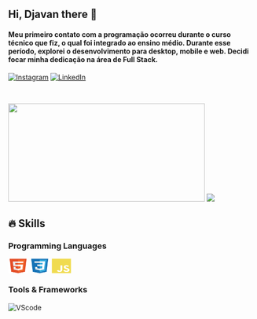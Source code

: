 ## Hi, Djavan there 👋



<h4>Meu primeiro contato com a programação ocorreu durante o curso técnico que fiz, o qual foi integrado ao ensino médio. Durante esse período, explorei o desenvolvimento para desktop, mobile e web. Decidi focar minha dedicação na área de Full Stack.</h4>

[![Instagram](https://img.shields.io/badge/Instagram-E4405F?style=for-the-badge&logo=instagram&logoColor=white)](https://www.instagram.com/_odejota/)
[![LinkedIn](https://img.shields.io/badge/LinkedIn-0077B5?style=for-the-badge&logo=linkedin&logoColor=white)]([https://www.linkedin.com/in/djavan-oliveira-0852b0164/])

<br>
<p align="">
  <picture>
  <source
    srcset="https://github-readme-stats.vercel.app/api?username=dejotaj&show_icons=true&theme=tokyonight"
    media="(prefers-color-scheme: dark)"
  />
  <source
    srcset="https://github-readme-stats.vercel.app/api?username=dejotaj&show_icons=true"
    media="(prefers-color-scheme: dark), (prefers-color-scheme: no-preference)"
  />
  <img height="200em" width="400" src="https://github-readme-stats.vercel.app/api?username=dejotaj&layout=compact&show_icons=true" />
</picture>
  <img height="200em" src="https://github-readme-stats-eight-theta.vercel.app/api/top-langs/?username=dejotaj&layout=compact&langs_count=8&theme=tokyonight"/>
</a>
</p>

## 🔥 Skills
<!-- Skills: Programming Languages -->
  <div style="flex-basis: 48%;">
    <h3>Programming Languages</h3>
    <img align="center" alt="HTML" height="30" width="40" src="https://raw.githubusercontent.com/devicons/devicon/master/icons/html5/html5-original.svg">
    <img align="center" alt="CSS" height="30" width="40" src="https://raw.githubusercontent.com/devicons/devicon/master/icons/css3/css3-original.svg">
    <img align="center" alt="JS" height="30" width="40" src="https://raw.githubusercontent.com/devicons/devicon/master/icons/javascript/javascript-plain.svg">
    <!--img align="center" alt="Python" height="30" width="40" src="https://raw.githubusercontent.com/devicons/devicon/master/icons/python/python-original.svg">
    <img align="center" alt="C" height="30" width="40" src="https://cdn.jsdelivr.net/gh/devicons/devicon/icons/c/c-original.svg"-->
  </div>
  
  <!-- Skills: Tools & Frameworks -->
  <div style="flex-basis: 48%;">
    <h3>Tools & Frameworks</h3>
    <img align="center" alt="VScode" height="30" width="40" src="https://cdn.jsdelivr.net/gh/devicons/devicon/icons/vscode/vscode-original.svg">
    <!--img align="center" alt="AWS" height="30" width="40" src="https://cdn.jsdelivr.net/gh/devicons/devicon/icons/amazonwebservices/amazonwebservices-original.svg">
    <img align="center" alt="Jupyter" height="30" width="40" src="https://cdn.jsdelivr.net/gh/devicons/devicon/icons/jupyter/jupyter-original.svg">
    <img align="center" alt="Chris-AWS" height="30" width="40" src="https://cdn.jsdelivr.net/gh/devicons/devicon/icons/git/git-original.svg">
    <img align="center" alt="Bash" height="30" width="40" src="https://cdn.jsdelivr.net/gh/devicons/devicon/icons/bash/bash-original.svg"-->
  </div>
  
  <!-- Skills: Libraries>
  <div style="flex-basis: 48%;">
    <h3>Libraries</h3>
    <img align="center" alt="Numpy" height="30" width="40" src="https://cdn.jsdelivr.net/gh/devicons/devicon/icons/numpy/numpy-original.svg">
    <img align="center" alt="Pandas" src="https://raw.githubusercontent.com/devicons/devicon/2ae2a900d2f041da66e950e4d48052658d850630/icons/pandas/pandas-original.svg" alt="pandas" width="40" height="40"/>
    <img align="center" alt="Seaborn" src="https://seaborn.pydata.org/_images/logo-mark-lightbg.svg" alt="seaborn" width="40" height="40"/>
    <img align="center" alt="Scikit-learn" src="https://upload.wikimedia.org/wikipedia/commons/0/05/Scikit_learn_logo_small.svg" alt="scikit_learn" width="40" height="40"/>
  </div-->

<!--
**DeJotaJ/DeJotaJ** is a ✨ _special_ ✨ repository because its `README.md` (this file) appears on your GitHub profile.

Here are some ideas to get you started:

<picture>
  <source
    srcset="https://github-readme-stats.vercel.app/api?username=dejotaj&show_icons=true&theme=tokyonight"
    media="(prefers-color-scheme: dark)"
  />
  <source
    srcset="https://github-readme-stats.vercel.app/api?username=dejotaj&show_icons=true"
    media="(prefers-color-scheme: dark), (prefers-color-scheme: no-preference)"
  />
  <img src="https://github-readme-stats.vercel.app/api?username=dejotaj&show_icons=true" />
</picture>

- 🔭 I’m currently working on ...
- 👯 I’m looking to collaborate on ...
- 🤔 I’m looking for help with ...
- 💬 Ask me about ...
- 📫 How to reach me: ...
- 😄 Pronouns: ...
- ⚡ Fun fact: ...
-->
